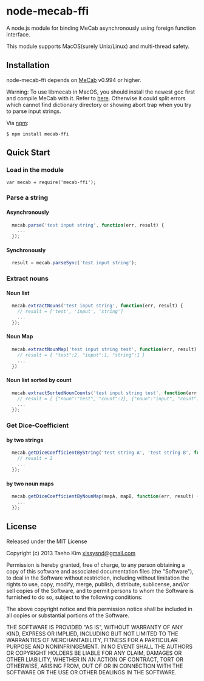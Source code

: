 # node-mecab-ffi

A node.js module for binding MeCab asynchronously using foreign function interface.

This module supports MacOS(surely Unix/Linux) and multi-thread safety.


## Installation

node-mecab-ffi depends on [MeCab](http://mecab.googlecode.com/svn/trunk/mecab/doc/index.html) v0.994 or higher.

Warning: To use libmecab in MacOS, you should install the newest gcc first and compile MeCab with it. Refer to [here](http://www.ficksworkshop.com/blog/14-coding/65-installing-gcc-on-mac). Otherwise it could split errors which cannot find dictionary directory or showing abort trap when you try to parse input strings.

Via [npm](https://npmjs.org):

    $ npm install mecab-ffi
  

## Quick Start

### Load in the module

    var mecab = require('mecab-ffi');

### Parse a string

#### Asynchronously
```javascript
  mecab.parse('test input string', function(err, result) {
    ...
  });
```

#### Synchronously
```javascript
  result = mecab.parseSync('test input string');
```

### Extract nouns

#### Noun list
```javascript
  mecab.extractNouns('test input string', function(err, result) {
    // result = ['test', 'input', 'string']
    ...
  });
```

#### Noun Map
```javascript
  mecab.extractNounMap('test input string test', function(err, result) {
    // result = { "test":2, "input":1, "string":1 }
    ...
  })

```

#### Noun list sorted by count
```javascript
  mecab.extractSortedNounCounts('test input string test', function(err, result) {
    // result = [ {"noun":"test", "count":2}, {"noun":"input", "count":1}, {"noun":"string", "count":1} ]
    ...
  });
```

### Get Dice-Coefficient

#### by two strings
```javascript
  mecab.getDiceCoefficientByString('test string A', 'test string B', function(err, result) {
    // result = 2
    ...
  });
```

#### by two noun maps
```javascript
  mecab.getDiceCoefficientByNounMap(mapA, mapB, function(err, result) {
    ...
  });
```

## License

Released under the MIT License

Copyright (c) 2013 Taeho Kim <xissysnd@gmail.com>

Permission is hereby granted, free of charge, to any person obtaining a copy
of this software and associated documentation files (the "Software"), to deal
in the Software without restriction, including without limitation the rights
to use, copy, modify, merge, publish, distribute, sublicense, and/or sell
copies of the Software, and to permit persons to whom the Software is
furnished to do so, subject to the following conditions:

The above copyright notice and this permission notice shall be included in
all copies or substantial portions of the Software.

THE SOFTWARE IS PROVIDED "AS IS", WITHOUT WARRANTY OF ANY KIND, EXPRESS OR IMPLIED, INCLUDING BUT NOT LIMITED TO THE WARRANTIES OF MERCHANTABILITY, FITNESS FOR A PARTICULAR PURPOSE AND NONINFRINGEMENT. IN NO EVENT SHALL THE AUTHORS OR COPYRIGHT HOLDERS BE LIABLE FOR ANY CLAIM, DAMAGES OR OTHER LIABILITY, WHETHER IN AN ACTION OF CONTRACT, TORT OR OTHERWISE, ARISING FROM, OUT OF OR IN CONNECTION WITH THE SOFTWARE OR THE USE OR OTHER DEALINGS IN THE SOFTWARE.
